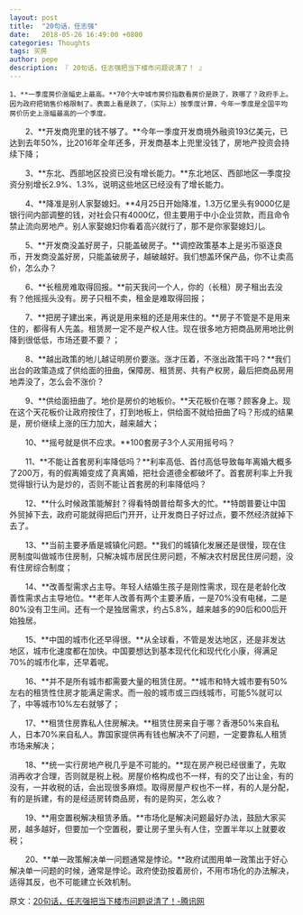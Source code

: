 ```yaml
---
layout: post
title:  "20句话，任志强"
date:   2018-05-26 16:49:00 +0800
categories: Thoughts
tags: 买房
author: pepe
description: 『 20句话，任志强把当下楼市问题说清了！ 』
---
```

    1、**一季度房价涨幅史上最高。**70个大中城市房价指数看房价是跌了，跌哪了？政府手上。因为政府把销售价格限制了。表面上看是跌了，（实际上）按季度计算，今年一季度是全国平均房价历史上涨幅最高的一个季度。

　　2、**开发商兜里的钱不够了。**今年一季度开发商境外融资193亿美元，已达到去年50%，比2016年全年还多，开发商基本上兜里没钱了，房地产投资会持续下降；

　　3、**东北、西部地区投资已没有增长能力。**东北地区、西部地区一季度投资分别增长2.9%、1.3%，说明这些地区已经没有了增长能力。

　　4、**降准是别人家娶媳妇。**4月25日开始降准，1.3万亿里头有9000亿是银行间内部调整的钱，对社会只有4000亿，但主要用于中小企业贷款，而且命令禁止流向房地产。别人家娶媳妇你看着高兴就行了，那不是你家娶媳妇儿。

　　5、**开发商没盖好房子，只能盖破房子。**调控政策基本上是劣币驱逐良币，开发商没盖好房，只能盖破房子，越破越好。我们想盖环保产品，你不让卖高价，怎么办？

　　6、**长租房难取得回报。**前天我问一个人，你的（长租）房子租出去没有？他摇摇头没有。房子只租不卖，租金是难取得回报；

　　7、**把房子建出来，再说是用来租的还是用来住的。**房子不管是不是用来住的，都得有人先盖。租赁房一定不是产权人住。现在很多地方把商品房用地比例降到很低低，市场还要不要？；

　　8、**越出政策的地儿越证明房价要涨。涨才压着，不涨出政策干吗？**我们出台的政策造成了供给面的扭曲，保障房、租赁房、共有产权房，最后把商品房用地弄没了，怎么会不涨价？

　　9、**供给面扭曲了。地价是房价的地板价。**天花板价在哪？顾客身上。现在这个天花板价让政府按住了，打到地板上，供给面不就给扭曲了吗？形成的结果是，房价继续上涨的压力加大，越来越大；

　　10、**摇号就是供不应求。**100套房子3个人买用摇号吗？

　　11、**不能让首套房利率降低吗？**利率高低、首付高低导致每年离婚大概多了200万，有的假离婚变成了真离婚，把社会道德全都破坏了。首套房利率上升我觉得银行认为是炒的，否则不能让首套房的利率降低吗？

　　12、**什么时候政策能解封？得看特朗普给帮多大的忙。**特朗普要让中国外贸掉下去，政府可能就得把后门开开，让开发商日子好过点，要不然经济就掉下去了。

　　13、**当前主要矛盾是城镇化问题。**我们的城镇化发展还是很慢，现在住房制度叫做城市住房制，只解决城市居民住房问题，不解决农村居民住房问题，没有住房综合制度；

　　14、**改善型需求占主导。年轻人结婚生孩子是刚性需求，现在是老龄化改善性需求占主导地位。**老年人改善有两个主要矛盾，一是70%没有电梯，二是80%没有卫生间。还有一个是独居需求，约占5.8%，越来越多的90后和00后开始独居。

　　15、**中国的城市化还早得很。**从全球看，不管是发达地区，还是非发达地区，城市化速度都在加快。中国要想达到基本现代化和现代化小康，得满足70%的城市化率，还早着呢。

　　16、**并不是所有城市都需要大量的租赁住房。**城市和特大城市要有50%左右的租赁性住房才能满足需求。而一般的城市或三四线城市，可能5%就可以了，中等城市10%左右就够了；

　　17、**租赁住房靠私人住房解决。**租赁住房来自于哪？香港50%来自私人，日本70%来自私人。靠国家提供再有钱也解决不了问题，一定要靠私人租赁市场来解决；

　　18、**统一实行房地产税几乎是不可能的。**现在房产税已经很重了，先取消再收才合理，否则就是税上税。房屋价格构成也不一样，有的交了出让金，有的没有，一并收税的话，会出现很多麻烦。取得房屋产权也不一样，有的人是分配，有的是拆建，有的是经适房转商品房，有的是购买，怎么收？

　　19、**用空置税解决租赁矛盾。**市场化是解决问题最好办法，鼓励大家买房，越多越好，但要加一个空置税，要让房子里头有人住，空置半年以上就要收税；

　　20、**单一政策解决单一问题通常是悖论。**政府试图用单一政策出于好心解决单一问题的时候，通常是悖论。政府使劲按着房价，不用市场化的办法解决，适得其反，也不可能建立长效机制。


原文：[20句话，任志强把当下楼市问题说清了！-腾讯网](http://new.qq.com/omn/20180424/20180424A0HRPV.html)























